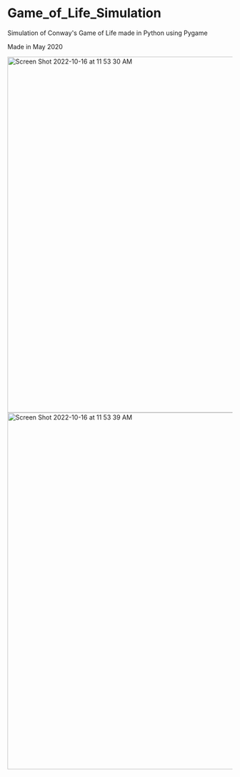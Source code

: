 # Game_of_Life_Simulation


Simulation of Conway's Game of Life made in Python using Pygame

Made in May 2020

<img width="798" alt="Screen Shot 2022-10-16 at 11 53 30 AM" src="https://user-images.githubusercontent.com/62232361/196045165-3ee9ad22-dad4-4525-b56b-f7205adfbb47.png">


<img width="800" alt="Screen Shot 2022-10-16 at 11 53 39 AM" src="https://user-images.githubusercontent.com/62232361/196045168-d2345bd4-a3a0-4fe2-b640-f4a16fb12f07.png">
